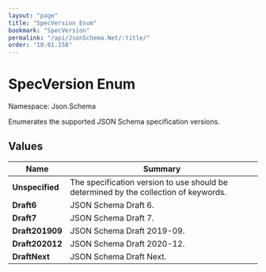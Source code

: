 ```yaml
---
layout: "page"
title: "SpecVersion Enum"
bookmark: "SpecVersion"
permalink: "/api/JsonSchema.Net/:title/"
order: "10.01.158"
---
```

# SpecVersion Enum

Namespace: Json.Schema

Enumerates the supported JSON Schema specification versions.

## Values

| Name | Summary |
|---|---|
| **Unspecified** | The specification version to use should be determined by the collection of keywords. |
| **Draft6** | JSON Schema Draft 6. |
| **Draft7** | JSON Schema Draft 7. |
| **Draft201909** | JSON Schema Draft 2019-09. |
| **Draft202012** | JSON Schema Draft 2020-12. |
| **DraftNext** | JSON Schema Draft Next. |

